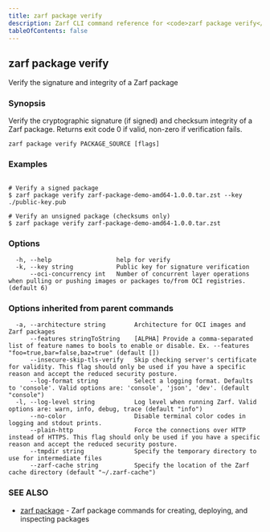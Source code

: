 ```yaml
---
title: zarf package verify
description: Zarf CLI command reference for <code>zarf package verify</code>.
tableOfContents: false
---
```


<!-- Page generated by Zarf; DO NOT EDIT -->

## zarf package verify

Verify the signature and integrity of a Zarf package

### Synopsis

Verify the cryptographic signature (if signed) and checksum integrity of a Zarf package. Returns exit code 0 if valid, non-zero if verification fails.

```
zarf package verify PACKAGE_SOURCE [flags]
```

### Examples

```

# Verify a signed package
$ zarf package verify zarf-package-demo-amd64-1.0.0.tar.zst --key ./public-key.pub

# Verify an unsigned package (checksums only)
$ zarf package verify zarf-package-demo-amd64-1.0.0.tar.zst

```

### Options

```
  -h, --help                  help for verify
  -k, --key string            Public key for signature verification
      --oci-concurrency int   Number of concurrent layer operations when pulling or pushing images or packages to/from OCI registries. (default 6)
```

### Options inherited from parent commands

```
  -a, --architecture string        Architecture for OCI images and Zarf packages
      --features stringToString    [ALPHA] Provide a comma-separated list of feature names to bools to enable or disable. Ex. --features "foo=true,bar=false,baz=true" (default [])
      --insecure-skip-tls-verify   Skip checking server's certificate for validity. This flag should only be used if you have a specific reason and accept the reduced security posture.
      --log-format string          Select a logging format. Defaults to 'console'. Valid options are: 'console', 'json', 'dev'. (default "console")
  -l, --log-level string           Log level when running Zarf. Valid options are: warn, info, debug, trace (default "info")
      --no-color                   Disable terminal color codes in logging and stdout prints.
      --plain-http                 Force the connections over HTTP instead of HTTPS. This flag should only be used if you have a specific reason and accept the reduced security posture.
      --tmpdir string              Specify the temporary directory to use for intermediate files
      --zarf-cache string          Specify the location of the Zarf cache directory (default "~/.zarf-cache")
```

### SEE ALSO

* [zarf package](/commands/zarf_package/)	 - Zarf package commands for creating, deploying, and inspecting packages

